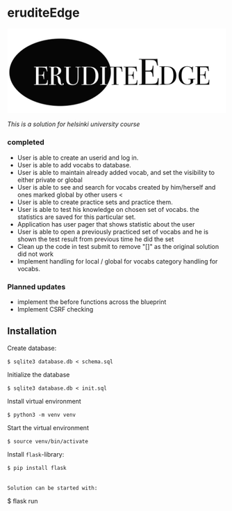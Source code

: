 # eruditeEdge
![erudite Edge gives you a tool for getting your vocab skills sharpened](static/Eelogo.jpg)

*This is a solution for helsinki university course*
### completed 
- User is able to create an userid and log in. 
- User is able to add vocabs to database. 
- User is able to maintain already added vocab, and set the visibility to either private or global 
- User is able to see and search for vocabs created by him/herself and ones marked global by other users <
- User is able to create practice sets and practice them.  
- User is able to test his knowledge on chosen set of vocabs. the statistics are saved for this particular set. 
- Application has user pager that shows statistic about the user
- User is able to open a previously practiced set of vocabs and he is shown the test result from previous time he did the set
- Clean up the code in test submit to remove "[]" as the original solution did not work
- Implement handling for local / global for vocabs category handling for vocabs.

### Planned updates

- implement the before functions across the blueprint
- Implement CSRF checking





## Installation 

Create database:
```
$ sqlite3 database.db < schema.sql

```
Initialize the database
```
$ sqlite3 database.db < init.sql

```
Install virtual environment
```
$ python3 -m venv venv
```
Start the virtual environment
```
$ source venv/bin/activate
```
Install `flask`-library:

```
$ pip install flask
```




```

Solution can be started with:

```
$ flask run
```



